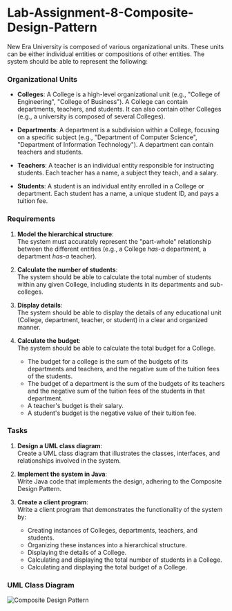 # Lab-Assignment-8-Composite-Design-Pattern

New Era University is composed of various organizational units. These units can be either individual entities or compositions of other entities. The system should be able to represent the following:

### Organizational Units

- **Colleges**: A College is a high-level organizational unit (e.g., "College of Engineering", "College of Business"). A College can contain departments, teachers, and students. It can also contain other Colleges (e.g., a university is composed of several Colleges).

- **Departments**: A department is a subdivision within a College, focusing on a specific subject (e.g., "Department of Computer Science", "Department of Information Technology"). A department can contain teachers and students.

- **Teachers**: A teacher is an individual entity responsible for instructing students. Each teacher has a name, a subject they teach, and a salary.

- **Students**: A student is an individual entity enrolled in a College or department. Each student has a name, a unique student ID, and pays a tuition fee.

### Requirements

1. **Model the hierarchical structure**:  
   The system must accurately represent the "part-whole" relationship between the different entities (e.g., a College *has-a* department, a department *has-a* teacher).

2. **Calculate the number of students**:  
   The system should be able to calculate the total number of students within any given College, including students in its departments and sub-colleges.

3. **Display details**:  
   The system should be able to display the details of any educational unit (College, department, teacher, or student) in a clear and organized manner.

4. **Calculate the budget**:  
   The system should be able to calculate the total budget for a College.  
   - The budget for a college is the sum of the budgets of its departments and teachers, and the negative sum of the tuition fees of the students.  
   - The budget of a department is the sum of the budgets of its teachers and the negative sum of the tuition fees of the students in that department.  
   - A teacher's budget is their salary.  
   - A student's budget is the negative value of their tuition fee.

### Tasks

1. **Design a UML class diagram**:  
   Create a UML class diagram that illustrates the classes, interfaces, and relationships involved in the system.

2. **Implement the system in Java**:  
   Write Java code that implements the design, adhering to the Composite Design Pattern.

3. **Create a client program**:  
   Write a client program that demonstrates the functionality of the system by:
   - Creating instances of Colleges, departments, teachers, and students.
   - Organizing these instances into a hierarchical structure.
   - Displaying the details of a College.
   - Calculating and displaying the total number of students in a College.
   - Calculating and displaying the total budget of a College.

### UML Class Diagram

![Composite Design Pattern](https://github.com/user-attachments/assets/c2c79ee6-52d9-44e4-aa6e-2621afde16d5)
